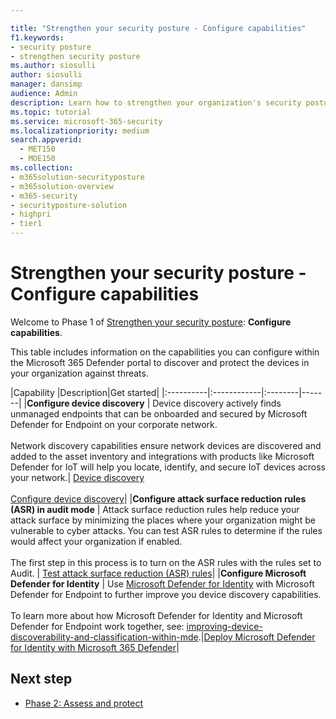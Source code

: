 ```yaml
---

title: "Strengthen your security posture - Configure capabilities"
f1.keywords:
- security posture
- strengthen security posture
ms.author: siosulli
author: siosulli
manager: dansimp
audience: Admin
description: Learn how to strengthen your organization's security posture - configure capabilities.
ms.topic: tutorial
ms.service: microsoft-365-security
ms.localizationpriority: medium
search.appverid: 
  - MET150
  - MOE150
ms.collection:
- m365solution-securityposture
- m365solution-overview
- m365-security
- securityposture-solution
- highpri
- tier1
---
```


# Strengthen your security posture - Configure capabilities

Welcome to Phase 1 of [Strengthen your security posture](../security/security-posture-solution-overview.md): **Configure capabilities**.

This table includes information on the capabilities you can configure within the Microsoft 365 Defender portal to discover and protect the devices in your organization against threats.

|Capability |Description|Get started|
|:----------|:------------|:--------|-------|
|**Configure device discovery** | Device discovery actively finds unmanaged endpoints that can be onboarded and secured by Microsoft Defender for Endpoint on your corporate network. <br /><br /> Network discovery capabilities ensure network devices are discovered and added to the asset inventory and integrations with products like Microsoft Defender for IoT will help you locate, identify, and secure IoT devices across your network.| [Device discovery](../security/defender-endpoint/device-discovery.md) <br /><br /> [Configure device discovery](../security/defender-endpoint/configure-device-discovery.md)|
|**Configure attack surface reduction rules (ASR) in audit mode** | Attack surface reduction rules help reduce your attack surface by minimizing the places where your organization might be vulnerable to cyber attacks. You can test ASR rules to determine if the rules would affect your organization if enabled. <br /><br /> The first step in this process is to turn on the ASR rules with the rules set to Audit. | [Test attack surface reduction (ASR) rules](../security/defender-endpoint/attack-surface-reduction-rules-deployment-test.md)|
|**Configure Microsoft Defender for Identity** | Use [Microsoft Defender for Identity](/azure-advanced-threat-protection/what-is-atp) with Microsoft Defender for Endpoint to further improve you device discovery capabilities. <br /><br /> To learn more about how Microsoft Defender for Identity and Microsoft Defender for Endpoint work together, see: [improving-device-discoverability-and-classification-within-mde](https://techcommunity.microsoft.com/t5/microsoft-defender-for-endpoint/improving-device-discoverability-and-classification-within-mde/ba-p/3625559).|[Deploy Microsoft Defender for Identity with Microsoft 365 Defender](/defender-for-identity/deploy-defender-identity)|

## Next step

- [Phase 2: Assess and protect](strengthen-security-posture-assess-protect.md)
